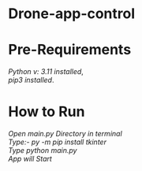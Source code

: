 # Drone-app-control

# Pre-Requirements
*Python v: 3.11 installed*, <br>
*pip3 installed*. <br>

# How to Run 

*Open main.py Directory in terminal* <br>
*Type:- py -m pip install tkinter* <br>
*Type python main.py* <br>
*App will Start* <br>
